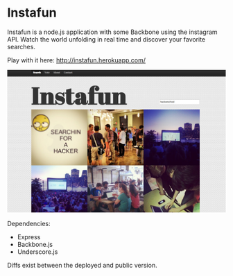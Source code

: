 Instafun
========

Instafun is a node.js application with some Backbone using the instagram API. Watch the world unfolding in real time and discover your favorite searches. 

Play with it here: http://instafun.herokuapp.com/

![instafun png](https://github.com/janewang/Instafun_public/raw/master/public/images/instafun.png)

Dependencies:
 - Express
 - Backbone.js
 - Underscore.js

Diffs exist between the deployed and public version.
